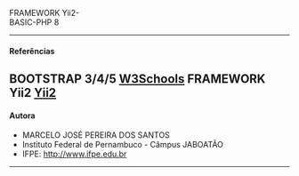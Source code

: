 FRAMEWORK Yii2- <br/>BASIC-PHP 8

-------------------------------------------------------------------
#### Referências
BOOTSTRAP 3/4/5 
[W3Schools](https://www.w3schools.com/bootstrap/bootstrap_ver.asp)
FRAMEWORK Yii2
[Yii2](https://www.yiiframework.com/doc/guide/2.0/pt-br)
--------------------------------------------------------------------------------
#### Autora
- MARCELO JOSÉ PEREIRA DOS SANTOS
- Instituto Federal de Pernambuco - Câmpus JABOATÃO
- IFPE: http://www.ifpe.edu.br
-------------------------------------------------
